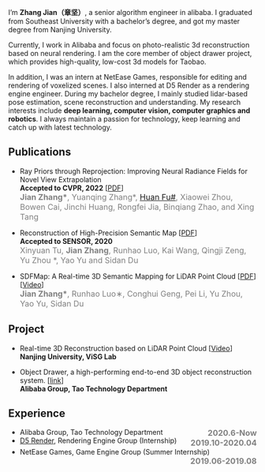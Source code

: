 
<!-- <div  class="f0">

<img src="/img/personal-img.jpg" width = "300" alt="图片名称" align=left style="margin-right:25px"/>

</div >

<br> -->

<!-- I'm , an algorithm engineer. Currently, I work in Alibaba and focus on photo-realistic 3d reconstruction. My interests involve **deep learning, computer vision, computer graphics and robotics**.

I graduated from Southeast University with a bachelor's degree, and got my master degree from Nanjing University.  -->

I’m **Zhang Jian（章坚）**, a senior algorithm engineer in alibaba. I graduated from Southeast University with a bachelor’s degree, and got my master degree from Nanjing University.

Currently, I work in Alibaba and focus on photo-realistic 3d reconstruction based on neural rendering. I am the core member of object drawer project, which provides high-quality, low-cost 3d models for Taobao. 

In addition, I was an intern at NetEase Games, responsible for editing and rendering of voxelized scenes. I also interned at D5 Render as a rendering engine engineer. During my bachelor degree, I mainly studied lidar-based pose estimation, scene reconstruction and understanding. My research interests include **deep learning, computer vision, computer graphics and robotics**. I always maintain a passion for technology, keep learning and catch up with latest technology.

## Publications

- Ray Priors through Reprojection: Improving Neural Radiance Fields for Novel View Extrapolation <br> **Accepted to CVPR, 2022** [<a href="https://arxiv.org/abs/2205.05922">PDF</a>]<br> 
  <font color=gray size=3><b>Jian Zhang*</b>, Yuanqing Zhang*, <a href="https://hufu6371.github.io/huanfu/">Huan Fu#</a>, Xiaowei Zhou, Bowen Cai, Jinchi Huang, Rongfei Jia, Binqiang Zhao, and Xing Tang</font>
<font style="line-height:0%;"></font>

- Reconstruction of High-Precision Semantic Map [<a href="./assets/sensors-20-06264.pdf" download>PDF</a>] <br>**Accepted to SENSOR, 2020** <br> 
  <font color=gray size=3>Xinyuan Tu, <b>Jian Zhang</b>, Runhao Luo, Kai Wang, Qingji Zeng, Yu Zhou *, Yao Yu and Sidan Du</font>
<font style="line-height:0%;"></font>

- SDFMap: A Real-time 3D Semantic Mapping for LiDAR Point Cloud [<a href="./assets/iros2020.pdf" download>PDF</a>] 
  [<a href="./assets/ICRA19_0880_VI_i.mp4" download>Video</a>]<br>
  <font color=gray size=3><b>Jian Zhang*</b>, Runhao Luo∗, Conghui Geng, Pei Li, Yu Zhou, Yao Yu, Sidan Du</font>

## Project

- Real-time 3D Reconstruction based on LiDAR Point Cloud [<a href="./assets/IROS18_0838_VI_i.mp4" download>Video</a>]<br> **Nanjing University, ViSG Lab**

- Object Drawer, a high-performing end-to-end 3D object reconstruction system. [<a href="https://tech.taobao.org/objectdrawer">link</a>] <br> **Alibaba Group, Tao Technology Department**

## Experience

<ul>
    <li>
        <div style="float:left; text-align:left">Alibaba Group, Tao Technology Department</div> 
        <div style="float:right; text-align:right"><font color=gray size=3><b>2020.6-Now</b></font></div>
    </li>
    <li>
        <div style="float:left; text-align:left"><a href="https://www.d5render.com/">D5 Render</a>, Rendering Engine Group (Internship)</div> 
        <div style="float:right; text-align:right"><font color=gray size=3><b>2019.10-2020.04</b></font></div>
    </li>
    <li>
        <div style="float:left; text-align:left">NetEase Games, Game Engine Group (Summer Internship)</div> 
        <div style="float:right; text-align:right"><font color=gray size=3><b>2019.06-2019.08</b></font></div>
    </li>
</ul>